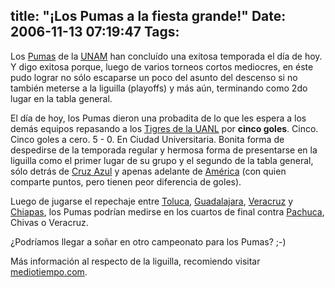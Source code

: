 title: "¡Los Pumas a la fiesta grande!"
Date: 2006-11-13 07:19:47
Tags: 
---
<p>Los <a href="http://www.pumasunam.com.mx">Pumas</a> de la <a href="http://www.unam.mx">UNAM</a> han concluído una exitosa temporada el día de hoy. Y digo exitosa porque, luego de varios torneos cortos mediocres, en éste pudo lograr no sólo escaparse un poco del asunto del descenso si no también meterse a la liguilla (playoffs) y más aún, terminando como 2do lugar en la tabla general.</p>

<p>El día de hoy, los Pumas dieron una probadita de lo que les espera a los demás equipos repasando a los <a href="http://en.wikipedia.org/wiki/UANL_Tigres">Tigres de la UANL</a> por <strong>cinco goles</strong>. Cinco. Cinco goles a cero. 5 - 0. En Ciudad Universitaria. Bonita forma de despedirse de la temporada regular y hermosa forma de presentarse en la liguilla como el primer lugar de su grupo y el segundo de la tabla general, sólo detrás de <a href="http://en.wikipedia.org/wiki/Club_Deportivo_Cruz_Azul">Cruz Azul</a> y apenas adelante de <a href="http://en.wikipedia.org/wiki/Club_Am%C3%A9rica">América</a> (con quien comparte puntos, pero tienen peor diferencia de goles).</p>

<p>Luego de jugarse el repechaje entre <a href="http://en.wikipedia.org/wiki/Club_Toluca">Toluca</a>, <a href="http://en.wikipedia.org/wiki/Chivas_de_Guadalajara">Guadalajara</a>, <a href="http://es.wikipedia.org/wiki/Tiburones_Rojos_de_Veracruz">Veracruz</a> y <a href="http://en.wikipedia.org/wiki/Jaguares_de_Chiapas">Chiapas</a>, los Pumas podrían medirse en los cuartos de final contra <a href="http://en.wikipedia.org/wiki/CF_Pachuca">Pachuca</a>, Chivas o Veracruz.</p>

<p>¿Podríamos llegar a soñar en otro campeonato para los Pumas? ;-)</p>

<p>Más información al respecto de la liguilla, recomiendo visitar <a href="http://www.mediotiempo.com/noticia.php?id_noticia=28822">mediotiempo.com</a>.</p>

